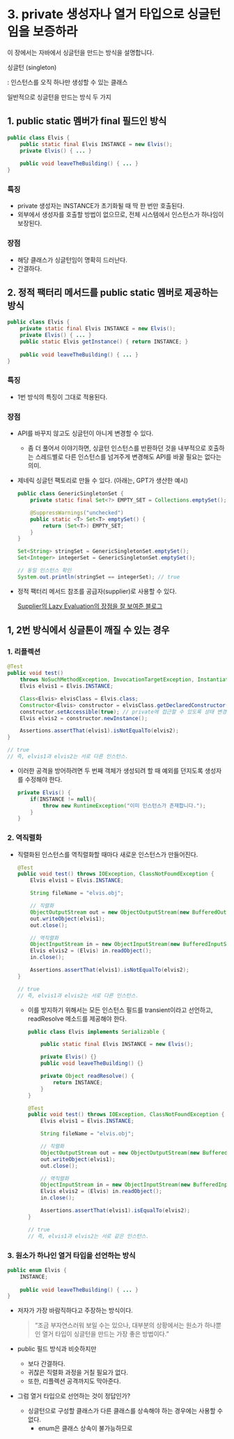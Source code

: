 # 3. private 생성자나 열거 타입으로 싱글턴임을 보증하라

이 장에서는 자바에서 싱글턴을 만드는 방식을 설명합니다.

싱글턴 (singleton)

: 인스턴스를 오직 하나만 생성할 수 있는 클래스

일반적으로 싱글턴을 만드는 방식 두 가지

## 1. public static 멤버가 final 필드인 방식

```java
public class Elvis {
	public static final Elvis INSTANCE = new Elvis();
	private Elvis() { ... }
	
	public void leaveTheBuilding() { ... }
}
```

### 특징

- private 생성자는 INSTANCE가 초기화될 때 딱 한 번만 호출된다.
- 외부에서 생성자를 호출할 방법이 없으므로, 전체 시스템에서 인스턴스가 하나임이 보장된다.

### 장점

- 해당 클래스가 싱글턴임이 명확히 드러난다.
- 간결하다.

## 2. 정적 팩터리 메서드를 public static 멤버로 제공하는 방식

```java
public class Elvis {
	private static final Elvis INSTANCE = new Elvis();
	private Elvis() { ... }
	public static Elvis getInstance() { return INSTANCE; }
	
	public void leaveTheBuilding() { ... }
}
```

### 특징

- 1번 방식의 특징이 그대로 적용된다.

### 장점

- API를 바꾸지 않고도 싱글턴이 아니게 변경할 수 있다.
    - 좀 더 풀어서 이야기하면, 싱글턴 인스턴스를 반환하던 것을 내부적으로 호출하는 스레드별로 다른 인스턴스를 넘겨주게 변경해도 API를 바꿀 필요는 없다는 의미.
- 제네릭 싱글턴 팩토리로 만들 수 있다. (아래는, GPT가 생산한 예시)
    
    ```java
    public class GenericSingletonSet {
        private static final Set<?> EMPTY_SET = Collections.emptySet();
    
        @SuppressWarnings("unchecked")
        public static <T> Set<T> emptySet() {
            return (Set<T>) EMPTY_SET;
        }
    }
    ```
    
    ```java
    Set<String> stringSet = GenericSingletonSet.emptySet();
    Set<Integer> integerSet = GenericSingletonSet.emptySet();
    
    // 동일 인스턴스 확인
    System.out.println(stringSet == integerSet); // true
    ```
    
- 정적 팩터리 메서드 참조를 공급자(supplier)로 사용할 수 있다.
    
    [Supplier의 Lazy Evaluation의 장점을 잘 보여준 블로그](https://m.blog.naver.com/zzang9ha/222087025042)
    

## 1, 2번 방식에서 싱글톤이 깨질 수 있는 경우

### 1. 리플렉션

```java
@Test
public void test()
    throws NoSuchMethodException, InvocationTargetException, InstantiationException, IllegalAccessException {
    Elvis elvis1 = Elvis.INSTANCE;

    Class<Elvis> elvisClass = Elvis.class;
    Constructor<Elvis> constructor = elvisClass.getDeclaredConstructor();
    constructor.setAccessible(true); // private에 접근할 수 있도록 상태 변경
    Elvis elvis2 = constructor.newInstance();

    Assertions.assertThat(elvis1).isNotEqualTo(elvis2);
}

// true
// 즉, elvis1과 elvis2는 서로 다른 인스턴스.
```

- 이러한 공격을 방어하려면 두 번째 객체가 생성되려 할 때 예외를 던지도록 생성자를 수정해야 한다.
    
    ```java
    private Elvis() {
    	if(INSTANCE != null){
    		throw new RuntimeException("이미 인스턴스가 존재합니다.");
    	}
    }
    ```
    

### 2. 역직렬화

- 직렬화된 인스턴스를 역직렬화할 때마다 새로운 인스턴스가 만들어진다.
    
    ```java
    @Test
    public void test() throws IOException, ClassNotFoundException {
        Elvis elvis1 = Elvis.INSTANCE;
    
        String fileName = "elvis.obj";
    
        // 직렬화
        ObjectOutputStream out = new ObjectOutputStream(new BufferedOutputStream(new FileOutputStream(fileName)));
        out.writeObject(elvis1);
        out.close();
    
        // 역직렬화
        ObjectInputStream in = new ObjectInputStream(new BufferedInputStream(new FileInputStream(fileName)));
        Elvis elvis2 = (Elvis) in.readObject();
        in.close();
    
        Assertions.assertThat(elvis1).isNotEqualTo(elvis2);
    }
    
    // true
    // 즉, elvis1과 elvis2는 서로 다른 인스턴스.
    ```
    
    - 이를 방지하기 위해서는 모든 인스턴스 필드를 transient이라고 선언하고, readResolve 메소드를 제공해야 한다.
        
        ```java
        public class Elvis implements Serializable {
        
            public static final Elvis INSTANCE = new Elvis();
        
            private Elvis() {}
            public void leaveTheBuilding() {}
        
            private Object readResolve() {
                return INSTANCE;
            }   
        }
        ```
        
        ```java
        @Test
        public void test() throws IOException, ClassNotFoundException {
            Elvis elvis1 = Elvis.INSTANCE;
        
            String fileName = "elvis.obj";
        
            // 직렬화
            ObjectOutputStream out = new ObjectOutputStream(new BufferedOutputStream(new FileOutputStream(fileName)));
            out.writeObject(elvis1);
            out.close();
        
            // 역직렬화
            ObjectInputStream in = new ObjectInputStream(new BufferedInputStream(new FileInputStream(fileName)));
            Elvis elvis2 = (Elvis) in.readObject();
            in.close();
        
            Assertions.assertThat(elvis1).isEqualTo(elvis2);
        }
        
        // true
        // 즉, elvis1과 elvis2는 서로 같은 인스턴스.
        ```
        

### 3. 원소가 하나인 열거 타입을 선언하는 방식

```java
public enum Elvis {
	INSTANCE;
	
	public void leaveTheBuilding() { ... }
}
```

- 저자가 가장 바람직하다고 주장하는 방식이다.
    
    > “조금 부자연스러워 보일 수는 있으나, 대부분의 상황에서는 원소가 하나뿐인 열거 타입이 싱글턴을 만드는 가장 좋은 방법이다.”
    > 
- public 필드 방식과 비슷하지만
    - 보다 간결하다.
    - 귀찮은 직렬화 과정을 거칠 필요가 없다.
    - 또한, 리플렉션 공격까지도 막아준다.
- 그럼 열거 타입으로 선언하는 것이 정답인가?
    - 싱글턴으로 구성할 클래스가 다른 클래스를 상속해야 하는 경우에는 사용할 수 없다.
        - enum은 클래스 상속이 불가능하므로
